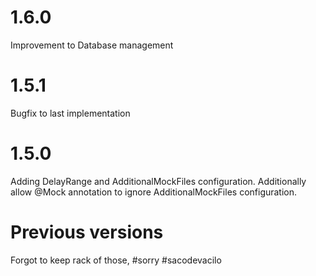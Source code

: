 # 1.6.0

Improvement to Database management

# 1.5.1

Bugfix to last implementation

# 1.5.0

Adding DelayRange and AdditionalMockFiles configuration. Additionally allow @Mock annotation 
to ignore AdditionalMockFiles configuration.

# Previous versions

Forgot to keep rack of those, #sorry #sacodevacilo